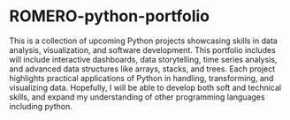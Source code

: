 # ROMERO-python-portfolio
This is a collection of upcoming Python projects showcasing skills in data analysis, visualization, and software development. This portfolio includes will include interactive dashboards, data storytelling, time series analysis, and advanced data structures like arrays, stacks, and trees. Each project highlights practical applications of Python in handling, transforming, and visualizing data. Hopefully, I will be able to develop both soft and technical skills, and expand my understanding of other programming languages including python.

